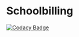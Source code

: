 # Schoolbilling

[![Codacy Badge](https://api.codacy.com/project/badge/Grade/d89472272c80427aa556be3d2a31ea57)](https://app.codacy.com/gh/stepin105061/Schoolbilling?utm_source=github.com&utm_medium=referral&utm_content=stepin105061/Schoolbilling&utm_campaign=Badge_Grade)